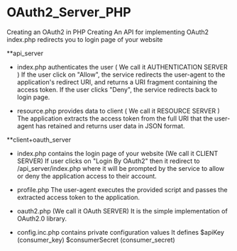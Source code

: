 # OAuth2_Server_PHP
Creating an OAuth2 in PHP
Creating An API for implementing OAuth2
index.php redirects you to login page of your website


**api_server

- index.php authenticates the user ( We call it AUTHENTICATION SERVER )
    If the user click on "Allow", the service redirects the user-agent to the application's redirect URI, and returns a URI                   fragment containing the access token.
    If the user clicks "Deny", the service redirects back to login page.

- resource.php provides data to client ( We call it RESOURCE SERVER )
    The application extracts the access token from the full URI that the user-agent has retained and returns
    user data in JSON format.


**client+oauth_server

- index.php contains the login page of your website (We call it CLIENT SERVER)
    If user clicks on "Login By OAuth2" then it redirect to /api_server/index.php where it will be prompted by the service to allow or deny the application access to their account.

- profile.php
    The user-agent executes the provided script and passes the extracted access token to the application.

- oauth2.php (We call it OAuth SERVER)
    It is the simple implementation of OAuth2.0 library.

- config.inc.php contains private configuration values
    It defines
    $apiKey (consumer_key)
    $consumerSecret (consumer_secret)


